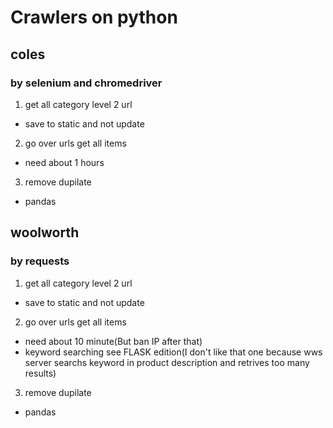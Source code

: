 # Crawlers on python
## coles
### by selenium and chromedriver 
1. get all category level 2 url
- save to static and not update
2. go over urls get all items 
- need about 1 hours
3. remove dupilate
- pandas
## woolworth
### by requests 
1. get all category level 2 url
- save to static and not update
2. go over urls get all items 
- need about 10 minute(But ban IP after that)
- keyword searching see FLASK edition(I don't like that one because wws server searchs keyword in product description and retrives too many results)
3. remove dupilate
- pandas
